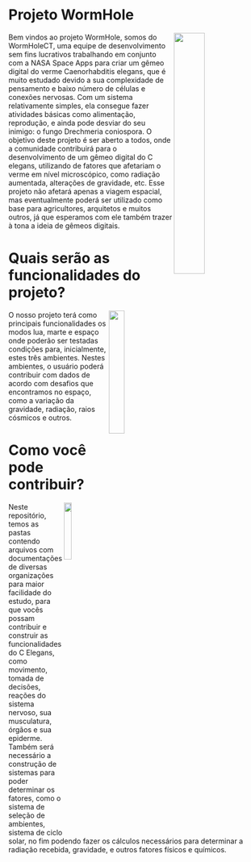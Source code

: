 # Projeto WormHole
<img align="right" width="35%" src="https://github.com/FabriThomas/WormHole/assets/133991330/33ed56f2-36e7-4c52-98fa-995c64adefaa">

Bem vindos ao projeto WormHole, somos do WormHoleCT, uma equipe de desenvolvimento sem fins lucrativos trabalhando em conjunto com a NASA Space Apps para criar um gêmeo digital do verme  Caenorhabditis elegans, que é muito estudado devido a sua complexidade de pensamento e baixo número de células e conexões nervosas. Com um sistema relativamente simples, ela consegue fazer atividades básicas como alimentação, reprodução, e ainda pode desviar do seu inimigo: o fungo Drechmeria coniospora. O objetivo deste projeto é ser aberto a todos, onde a comunidade contribuirá para o desenvolvimento de um gêmeo digital do C elegans, utilizando de fatores que afetariam o verme em nível microscópico, como radiação aumentada, alterações de gravidade, etc. Esse projeto não afetará apenas a viagem espacial, mas eventualmente poderá ser utilizado como base para agricultores, arquitetos e muitos outros, já que esperamos com ele também trazer à tona a ideia de gêmeos digitais.

# Quais serão as funcionalidades do projeto?
<img align="right" width="25%" src="https://github.com/FabriThomas/WormHole/assets/133991330/61fe9d82-0fdb-431c-a377-ce97e8fd8901"> 

O nosso projeto terá como principais funcionalidades os modos lua, marte e espaço onde poderão ser testadas condições para, inicialmente, estes três ambientes. Nestes ambientes, o usuário poderá contribuir com dados de acordo com desafios que encontramos no espaço, como a variação da gravidade, radiação, raios cósmicos e outros.

# Como você pode contribuir?
<img align="right" width="17%" src="https://github.com/FabriThomas/WormHole/assets/133991330/80ba6991-ae75-46b4-a844-657576b3b61d">

Neste repositório, temos as pastas contendo arquivos com documentações de diversas organizações para maior facilidade do estudo, para que vocês possam contribuir e construir as funcionalidades do C Elegans, como movimento, tomada de decisões, reações do sistema nervoso, sua musculatura, órgãos e sua epiderme. Também será necessário a construção de sistemas para poder determinar os fatores, como o sistema de seleção de ambientes, sistema de ciclo solar, no fim podendo fazer os cálculos necessários para determinar a radiação recebida, gravidade, e outros fatores físicos e químicos.

